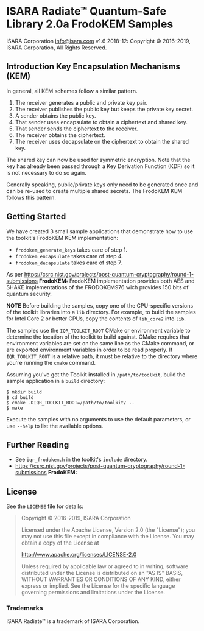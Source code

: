 # ISARA Radiate™ Quantum-Safe Library 2.0a FrodoKEM Samples
ISARA Corporation <info@isara.com>
v1.6 2018-12: Copyright © 2016-2019, ISARA Corporation, All Rights Reserved.

## Introduction Key Encapsulation Mechanisms (KEM)

In general, all KEM schemes follow a similar pattern.

1.  The receiver generates a public and private key pair.
2.  The receiver publishes the public key but keeps the private key secret.
3.  A sender obtains the public key.
4.  That sender uses encapsulate to obtain a ciphertext and shared key.
5.  That sender sends the ciphertext to the receiver.
6.  The receiver obtains the ciphertext.
7.  The receiver uses decapsulate on the ciphertext to obtain the shared key.

The shared key can now be used for symmetric encryption. Note that the key has
already been passed through a Key Derivation Function (KDF) so it is not
necessary to do so again.

Generally speaking, public/private keys only need to be generated once and can
be re-used to create multiple shared secrets. The FrodoKEM KEM follows this
pattern.

## Getting Started

We have created 3 small sample applications that demonstrate how to use the
toolkit's FrodoKEM KEM implementation:

* `frodokem_generate_keys` takes care of step 1.
* `frodokem_encapsulate` takes care of step 4.
* `frodokem_decapsulate` takes care of step 7.

As per https://csrc.nist.gov/projects/post-quantum-cryptography/round-1-submissions
**FrodoKEM:**
FrodoKEM implementation provides both AES and SHAKE implementations of the
FRODOKEM976 wich provides 150 bits of quantum security.

**NOTE**
Before building the samples, copy one of the CPU-specific versions of the
toolkit libraries into a `lib` directory. For example, to build the samples
for Intel Core 2 or better CPUs, copy the contents of `lib_core2` into `lib`.

The samples use the `IQR_TOOLKIT_ROOT` CMake or environment variable to
determine the location of the toolkit to build against. CMake requires that
environment variables are set on the same line as the CMake command, or are
exported environment variables in order to be read properly. If
`IQR_TOOLKIT_ROOT` is a relative path, it must be relative to the directory
where you're running the `cmake` command.

Assuming you've got the Toolkit installed in `/path/to/toolkit`, build the
sample application in a `build` directory:

```
$ mkdir build
$ cd build
$ cmake -DIQR_TOOLKIT_ROOT=/path/to/toolkit/ ..
$ make
```

Execute the samples with no arguments to use the default parameters, or use
`--help` to list the available options.

## Further Reading

* See `iqr_frodokem.h` in the toolkit's `include` directory.
* https://csrc.nist.gov/projects/post-quantum-cryptography/round-1-submissions
**FrodoKEM:**

## License

See the `LICENSE` file for details:

> Copyright © 2016-2019, ISARA Corporation
> 
> Licensed under the Apache License, Version 2.0 (the "License");
> you may not use this file except in compliance with the License.
> You may obtain a copy of the License at
> 
> http://www.apache.org/licenses/LICENSE-2.0
> 
> Unless required by applicable law or agreed to in writing, software
> distributed under the License is distributed on an "AS IS" BASIS,
> WITHOUT WARRANTIES OR CONDITIONS OF ANY KIND, either express or implied.
> See the License for the specific language governing permissions and
> limitations under the License.

### Trademarks

ISARA Radiate™ is a trademark of ISARA Corporation.

